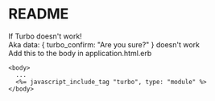 # README

If Turbo doesn't work! \
Aka data: { turbo_confirm: "Are you sure?" } doesn't work \
Add this to the body in application.html.erb
```erb
<body>
  ...
  <%= javascript_include_tag "turbo", type: "module" %>
</body>
```